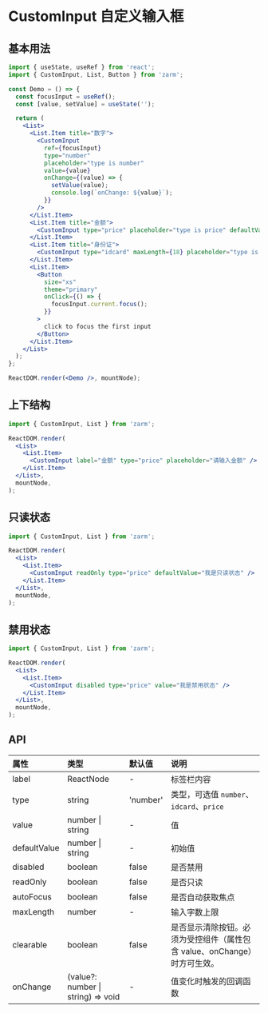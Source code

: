# CustomInput 自定义输入框

## 基本用法

```jsx
import { useState, useRef } from 'react';
import { CustomInput, List, Button } from 'zarm';

const Demo = () => {
  const focusInput = useRef();
  const [value, setValue] = useState('');

  return (
    <List>
      <List.Item title="数字">
        <CustomInput
          ref={focusInput}
          type="number"
          placeholder="type is number"
          value={value}
          onChange={(value) => {
            setValue(value);
            console.log(`onChange: ${value}`);
          }}
        />
      </List.Item>
      <List.Item title="金额">
        <CustomInput type="price" placeholder="type is price" defaultValue="14.00" />
      </List.Item>
      <List.Item title="身份证">
        <CustomInput type="idcard" maxLength={18} placeholder="type is idcard" />
      </List.Item>
      <List.Item>
        <Button
          size="xs"
          theme="primary"
          onClick={() => {
            focusInput.current.focus();
          }}
        >
          click to focus the first input
        </Button>
      </List.Item>
    </List>
  );
};

ReactDOM.render(<Demo />, mountNode);
```

## 上下结构

```jsx
import { CustomInput, List } from 'zarm';

ReactDOM.render(
  <List>
    <List.Item>
      <CustomInput label="金额" type="price" placeholder="请输入金额" />
    </List.Item>
  </List>,
  mountNode,
);
```

## 只读状态

```jsx
import { CustomInput, List } from 'zarm';

ReactDOM.render(
  <List>
    <List.Item>
      <CustomInput readOnly type="price" defaultValue="我是只读状态" />
    </List.Item>
  </List>,
  mountNode,
);
```

## 禁用状态

```jsx
import { CustomInput, List } from 'zarm';

ReactDOM.render(
  <List>
    <List.Item>
      <CustomInput disabled type="price" value="我是禁用状态" />
    </List.Item>
  </List>,
  mountNode,
);
```

## API

| 属性         | 类型                               | 默认值   | 说明                                                                     |
| :----------- | :--------------------------------- | :------- | :----------------------------------------------------------------------- |
| label        | ReactNode                          | -        | 标签栏内容                                                               |
| type         | string                             | 'number' | 类型，可选值 `number`、`idcard`、`price`                                 |
| value        | number \| string                   | -        | 值                                                                       |
| defaultValue | number \| string                   | -        | 初始值                                                                   |
| disabled     | boolean                            | false    | 是否禁用                                                                 |
| readOnly     | boolean                            | false    | 是否只读                                                                 |
| autoFocus    | boolean                            | false    | 是否自动获取焦点                                                         |
| maxLength    | number                             | -        | 输入字数上限                                                             |
| clearable    | boolean                            | false    | 是否显示清除按钮。必须为受控组件（属性包含 value、onChange）时方可生效。 |
| onChange     | (value?: number \| string) => void | -        | 值变化时触发的回调函数                                                   |
